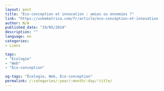```yaml
---
layout: post
title: "Eco-conception et innovation : amies ou ennemies ?"
link: "https://usbeketrica.com/fr/article/eco-conception-et-innovation-amies-ou-ennemies"
author: N/A
published_date: "19/05/2024"
description: ""
language: en
categories:
- Liens

tags:
- "Écologie"
- "Web"
- "Éco-conception"

og-tags: "Écologie, Web, Éco-conception"
permalink: /:categories/:year/:month/:day/:title/
---
```


